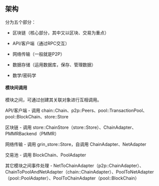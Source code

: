 ## 架构

分为五个部分：

* 区块链（核心部分，其中又以区块、交易为重点）

* API/客户端（通过RPC交互）

* 网络传输（一般就是P2P）

* 数据存储（运用数据库，保存、管理数据）

* 数学/密码学

#### 模块间调用

模块之间，可通过创建其关联对象进行互相调用。

API/客户端 - 调用 chain::Chain、p2p::Peers、pool::TransactionPool、pool::BlockChain、store::Store

区块链 - 调用 store::ChainStore（store::Store）、ChainAdapter、PMMRBackend（PMMR）

网络传输 - 调用 grin\_store::Store，自调用 ChainAdapter、NetAdapter

交易池 - 调用 BlockChain、PoolAdapter

其它模块之间事件处理 - NetToChainAdapter（p2p::ChainAdapter）、ChainToPoolAndNetAdapter（chain::ChainAdapter）、PoolToNetAdapter（pool::PoolAdapter）、PoolToChainAdapter（pool::BlockChain）

